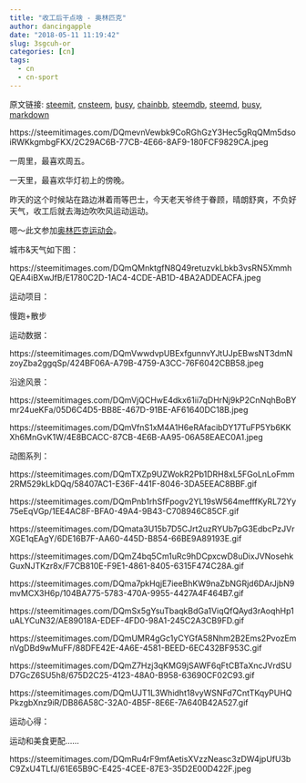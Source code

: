 ```yaml
---
title: "收工后干点啥 - 奥林匹克"
author: dancingapple
date: "2018-05-11 11:19:42"
slug: 3sgcuh-or
categories: [cn]
tags: 
  - cn
  - cn-sport
---
```


原文链接: [steemit](https://steemit.com), [cnsteem](https://cnsteem.com), [busy](https://busy.org), [chainbb](https://chainbb.com), [steemdb](https://steemdb.com), [steemd](https://steemd.com), [busy](https://busy.org), [markdown](https://raw.githubusercontent.com/pzhaonet/steem_dancingapple/master/content/post/3sgcuh-or.md)

<html>
<p>https://steemitimages.com/DQmevnVewbk9CoRGhGzY3Hec5gRqQMm5dsoiRWKkgmbgFKX/2C29AC6B-77CB-4E66-8AF9-180FCF9829CA.jpeg</p>
<p>一周里，最喜欢周五。</p>
<p>一天里，最喜欢华灯初上的傍晚。</p>
<p>昨天的这个时候站在路边淋着雨等巴士，今天老天爷终于眷顾，晴朗舒爽，不负好天气，收工后就去海边吹吹风运动运动。</p>
<p>嗯～此文参加<a href="https://steemit.com/contest/@tvb/cn-sport8">奥林匹克运动会</a>。</p>
<p>城市&amp;天气如下图：</p>
<p>https://steemitimages.com/DQmQMnktgfN8Q49retuzvkLbkb3vsRN5XmmhQEA4iBXwJfB/E1780C2D-1AC4-4CDE-AB1D-4BA2ADDEACFA.jpeg</p>
<p>运动项目：</p>
<p>慢跑+散步</p>
<p>运动数据：</p>
<p>https://steemitimages.com/DQmVwwdvpUBExfgunnvYJtUJpEBwsNT3dmNzoyZba2ggqSp/424BF06A-A79B-4759-A3CC-76F6042CBB58.jpeg</p>
<p>沿途风景：</p>
<p>https://steemitimages.com/DQmVjQCHwE4dkx61ii7qDHrNj9kP2CnNqhBoBYmr24ueKFa/05D6C4D5-BB8E-467D-91BE-AF61640DC18B.jpeg</p>
<p>https://steemitimages.com/DQmVfnS1xM4A1H6eRAfacibDY17TuFP5Yb6KKXh6MnGvK1W/4E8BCACC-87CB-4E6B-AA95-06A58EAEC0A1.jpeg</p>
<p>动图系列：</p>
<p>https://steemitimages.com/DQmTXZp9UZWokR2Pb1DRH8xL5FGoLnLoFmm2RM529kLkDQq/58407AC1-E36F-441F-8046-3DA5EEAC8BBF.gif</p>
<p>https://steemitimages.com/DQmPnb1rhSfFpogv2YL19sW564mefffKyRL72Yy75eEqVGp/1EE4AC8F-BFA0-49A4-9B43-C708946C85CF.gif</p>
<p>https://steemitimages.com/DQmata3U15b7D5CJrt2uzRYUb7pG3EdbcPzJVrXGE1qEAgY/6DE16B7F-AA60-445D-B854-66BE9A89193E.gif</p>
<p>https://steemitimages.com/DQmZ4bq5Cm1uRc9hDCpxcwD8uDixJVNosehkGuxNJTKzr8x/F7CB810E-F9E1-4861-8405-6315F474C28A.gif</p>
<p>https://steemitimages.com/DQma7pkHqjE7ieeBhKW9naZbNGRjd6DArJjbN9mvMCX3H6p/104BA775-5783-470A-9955-4427A4F464B7.gif</p>
<p>https://steemitimages.com/DQmSx5gYsuTbaqkBdGa1ViqQfQAyd3rAoqhHp1uALYCuN32/AE89018A-EDEF-4FD0-98A1-245C2A3CB9FD.gif</p>
<p>https://steemitimages.com/DQmUMR4gGc1yCYGfA58Nhm2B2Ems2PvozEmnVgDBd9wMuFF/88DFE42E-4A6E-4581-BEED-6EC432BF953C.gif</p>
<p>https://steemitimages.com/DQmZ7Hzj3qKMG9jSAWF6qFtCBTaXncJVrdSUD7GcZ6SU5h8/675D2C25-4123-48A0-B958-63690CF02C93.gif</p>
<p>https://steemitimages.com/DQmUJT1L3Whidht18vyWSNFd7CntTKqyPUHQPkzgbXnz9iR/DB86A58C-32A0-4B5F-8E6E-7A640B42A527.gif</p>
<p>运动心得：</p>
<p>运动和美食更配……</p>
<p>https://steemitimages.com/DQmRu4rF9mfAetisXVzzNeasc3zDW4jpUfU3bC9ZxU4TLfJ/61E65B9C-E425-4CEE-87E3-35D2E00D422F.jpeg</p>
<p><br></p>
<p><br></p>
<p><br></p>
<p><br></p>
<p><br></p>
</html>
